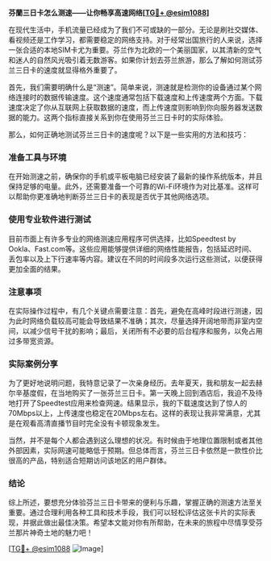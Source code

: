 **芬蘭三日卡怎么测速——让你畅享高速网络[[TG💪+ @esim1088](https://t.me/s/esim1088)]**

在现代生活中，手机流量已经成为了我们不可或缺的一部分。无论是刷社交媒体、看视频还是工作学习，都需要稳定的网络支持。对于经常出国旅行的人来说，选择一张合适的本地SIM卡尤为重要。芬兰作为北欧的一个美丽国家，以其清新的空气和迷人的自然风光吸引着无数游客。如果你计划去芬兰旅游，那么了解如何测试芬兰三日卡的速度就显得格外重要了。

首先，我们需要明确什么是“测速”。简单来说，测速就是检测你的设备通过某个网络连接时的数据传输速度。这个速度通常包括下载速度和上传速度两个方面。下载速度决定了你从互联网上获取数据的速度，而上传速度则影响到你向服务器发送数据的能力。这两个指标直接关系到你在使用芬兰三日卡时的实际体验。

那么，如何正确地测试芬兰三日卡的速度呢？以下是一些实用的方法和技巧：

### 准备工具与环境

在开始测速之前，确保你的手机或平板电脑已经安装了最新的操作系统版本，并且保持足够的电量。此外，还需要准备一个可靠的Wi-Fi环境作为对比基准。这样可以帮助你更准确地判断芬兰三日卡的表现是否优于其他网络选项。

### 使用专业软件进行测试

目前市面上有许多专业的网络测速应用程序可供选择，比如Speedtest by Ookla、Fast.com等。这些应用能够提供详细的网络性能报告，包括延迟时间、丢包率以及上下行速率等内容。建议在不同的时间段多次运行这些测试，以便获得更加全面的结果。

### 注意事项

在实际操作过程中，有几个关键点需要注意：首先，避免在高峰时段进行测速，因为此时网络负载较高可能会导致结果不准确；其次，尽量选择开阔地带而非室内空间，以减少信号干扰的影响；最后，关闭所有不必要的后台程序和服务，以免占用过多带宽资源。

### 实际案例分享

为了更好地说明问题，我特意记录了一次亲身经历。去年夏天，我和朋友一起去赫尔辛基度假，在当地购买了一张芬兰三日卡。第一天晚上回到酒店后，我迫不及待地打开了Speedtest应用来检查网速。结果显示，我的下载速度达到了惊人的70Mbps以上，上传速度也稳定在20Mbps左右。这样的表现让我非常满意，尤其是在观看高清直播节目时完全没有卡顿现象发生。

当然，并不是每个人都会遇到这么理想的状况。有时候由于地理位置限制或者其他外部因素，实际网速可能略低于预期。但总体而言，芬兰三日卡依然是一款性价比很高的产品，特别适合短期访问该地区的用户群体。

### 结论

综上所述，要想充分体验芬兰三日卡带来的便利与乐趣，掌握正确的测速方法至关重要。通过合理利用各种工具和技术手段，我们可以轻松评估这张卡片的实际表现，并据此做出最佳决策。希望本文能对你有所帮助，在未来的旅程中尽情享受芬兰那片神奇土地的魅力吧！

[[TG💪+ @esim1088](https://t.me/s/esim1088) ![Image](https://i.postimg.cc/4NQfJmqS/Snipaste-2025-05-13-00-14-12.png)]